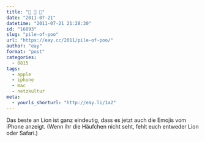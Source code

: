 ```yaml
---
title: "💩 💩 💩"
date: "2011-07-21"
datetime: "2011-07-21 21:28:30"
id: "16893"
slug: "pile-of-poo"
url: "https://eay.cc/2011/pile-of-poo/"
author: "eay"
format: "post"
categories:
  - 0815
tags:
  - apple
  - iphone
  - mac
  - netzkultur
meta:
  - yourls_shorturl: "http://eay.li/1a2"
---
```


Das beste an Lion ist ganz eindeutig, dass es jetzt auch die Emojis vom iPhone anzeigt. (Wenn ihr die Häufchen nicht seht, fehlt euch entweder Lion oder Safari.)
